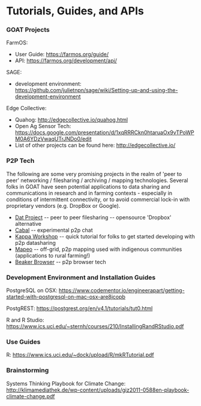 # Tutorials, Guides, and APIs

### GOAT Projects
FarmOS:
* User Guide: https://farmos.org/guide/
* API: https://farmos.org/development/api/

SAGE:
* development environment: https://github.com/julietnpn/sage/wiki/Setting-up-and-using-the-development-environment

Edge Collective:
* Quahog: http://edgecollective.io/quahog.html
* Open Ag Sensor Tech: https://docs.google.com/presentation/d/1xqRRRCkn0htaruaOx9vTPoWPM0A6YDzVwaqUTrJNDo0/edit 
* List of other projects can be found here: http://edgecollective.io/

### P2P Tech

The following are some very promising projects in the realm of 'peer to peer' networking / filesharing / archiving / mapping technologies.  Several folks in GOAT have seen potential applications to data sharing and communications in research and in farming contexts - especially in conditions of intermittent connectivity, or to avoid commercial lock-in with proprietary  vendors (e.g. DropBox or Google). 
* [Dat Project](https://datproject.org/) -- peer to peer filesharing -- opensource 'Dropbox' alternative
* [Cabal](https://cabal-club.github.io/) -- experimental p2p chat
* [Kappa Workshop](https://kappa-db.github.io/workshop/build/01.html) -- quick tutorial for folks to get started developing with  p2p datasharing
* [Mapeo](https://www.digital-democracy.org/mapeo/) -- off-grid, p2p mapping used with indigenous communities (applications to rural farming!)
* [Beaker Browser](https://beakerbrowser.com/) -- p2p browser tech

### Development Environment and Installation Guides
PostgreSQL on OSX: https://www.codementor.io/engineerapart/getting-started-with-postgresql-on-mac-osx-are8jcopb

PostgREST: https://postgrest.org/en/v4.1/tutorials/tut0.html

R and R Studio: https://www.ics.uci.edu/~sternh/courses/210/InstallingRandRStudio.pdf


### Use Guides
R: https://www.ics.uci.edu/~dock/upload/R/mkRTutorial.pdf


### Brainstorming
Systems Thinking Playbook for Climate Change: http://klimamediathek.de/wp-content/uploads/giz2011-0588en-playbook-climate-change.pdf


